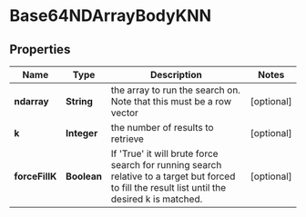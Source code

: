 

# Base64NDArrayBodyKNN

## Properties

Name | Type | Description | Notes
------------ | ------------- | ------------- | -------------
**ndarray** | **String** | the array to run the search on. Note that this must be a row vector |  [optional]
**k** | **Integer** | the number of results to retrieve |  [optional]
**forceFillK** | **Boolean** | If &#39;True&#39; it will brute force search for running search relative to a target but forced to fill the result list until the desired k is matched. |  [optional]




